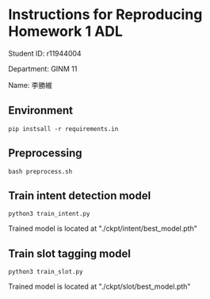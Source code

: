 # Instructions for Reproducing Homework 1 ADL
Student ID: r11944004

Department: GINM 11

Name: 李勝維

## Environment
```shell
pip instsall -r requirements.in
```

## Preprocessing
```shell
bash preprocess.sh
```

## Train intent detection model
```shell
python3 train_intent.py
```
Trained model is located at "./ckpt/intent/best_model.pth"

## Train slot tagging model
```shell
python3 train_slot.py
```
Trained model is located at "./ckpt/slot/best_model.pth"
